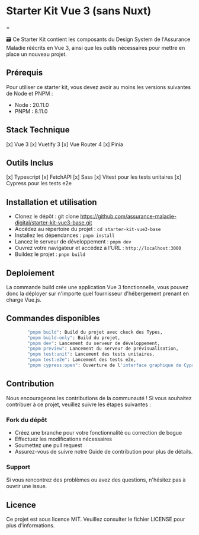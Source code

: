 # **Starter Kit Vue 3 (sans Nuxt)**
=

🗃️ Ce Starter Kit contient les composants du Design System de l'Assurance Maladie réécrits en Vue 3, ainsi que les outils nécessaires pour mettre en place un nouveau projet.

## Prérequis

Pour utiliser ce starter kit, vous devez avoir au moins les versions suivantes de Node et PNPM :

- Node : 20.11.0
- PNPM : 8.11.0

## Stack Technique

[x] Vue 3
[x] Vuetify 3
[x] Vue Router 4
[x] Pinia

## Outils Inclus

[x] Typescript
[x] FetchAPI
[x] Sass
[x] Vitest pour les tests unitaires
[x] Cypress pour les tests e2e

## Installation et utilisation

- Clonez le dépôt : git clone https://github.com/assurance-maladie-digital/starter-kit-vue3-base.git
- Accédez au répertoire du projet : `cd starter-kit-vue3-base`
- Installez les dépendances : `pnpm install`
- Lancez le serveur de développement : `pnpm dev`
- Ouvrez votre navigateur et accédez à l'URL : `http://localhost:3000`
- Buildez le projet : `pnpm build`

## Deploiement
La commande build crée une application Vue 3 fonctionnelle, vous pouvez donc la déployer sur n'importe quel
fournisseur d'hébergement prenant en charge Vue.js.

## Commandes disponibles

```` bash
		"pnpm build": Build du projet avec ckeck des Types,
		"pnpm build-only": Build du projet,
		"pnpm dev": Lancement du serveur de développement,
		"pnpm preview": Lancement du serveur de prévisualisation,
		"pnpm test:unit": Lancement des tests unitaires,
		"pnpm test:e2e": Lancement des tests e2e,
		"pnpm cypress:open": Ouverture de l'interface graphique de Cypress
````

## Contribution

Nous encourageons les contributions de la communauté ! Si vous souhaitez contribuer à ce projet, veuillez suivre les étapes suivantes :

### Fork du dépôt

- Créez une branche pour votre fonctionnalité ou correction de bogue
- Effectuez les modifications nécessaires
- Soumettez une pull request
- Assurez-vous de suivre notre Guide de contribution pour plus de détails.

### Support

Si vous rencontrez des problèmes ou avez des questions, n'hésitez pas à ouvrir une issue.

## Licence

Ce projet est sous licence MIT. Veuillez consulter le fichier LICENSE pour plus d'informations.
